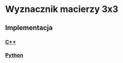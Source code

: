 # Wyznacznik macierzy 3x3

## Implementacja

### [C++](../../programming/c++/algorithms/matrix/det3.md)

### [Python](../../programming/python/algorithms/matrix/det3.md)
